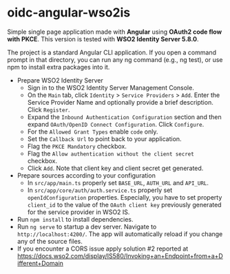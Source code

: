 # oidc-angular-wso2is

Simple single page application made with **Angular** using **OAuth2 code flow with PKCE**. 
This version is tested with **WSO2 Identity Server 5.8.0**.

The project is a standard Angular CLI application. If you open a command prompt in that directory, you can run any ng command (e.g., ng test), or use npm to install extra packages into it.

- Prepare WSO2 Identity Server
  - Sign in to the WSO2 Identity Server Management Console.
  - On the `Main` tab, click `Identity` > `Service Providers` > `Add`. Enter the Service Provider Name and optionally provide a brief description. Click `Register`.
  - Expand the `Inbound Authentication Configuration` section and then expand `OAuth/OpenID Connect Configuration`. Click `Configure`.
  - For the `Allowed Grant Types` enable `code` only.
  - Set the `Callback Url` to point back to your application.
  - Flag the `PKCE Mandatory` checkbox.
  - Flag the `Allow authentication without the client secret` checkbox.
  - Click `Add`. Note that client key and client secret get generated.
- Prepare sources according to your configuration 
  - In `src/app/main.ts` properly set `BASE_URL`, `AUTH_URL` and `API_URL`.
  - In `src/app/core/auth/auth.service.ts` properly set `openIdConfiguration` properties. Especially, you have to set property `client_id` to the value of the `OAuth client key` previously generated for the service provider in WSO2 IS. 
- Run `npm install` to install dependencies.
- Run `ng serve` to startup a dev server. Navigate to `http://localhost:4200/`. The app will automatically reload if you change any of the source files.
- If you encounter a CORS issue apply solution #2 reported at https://docs.wso2.com/display/IS580/Invoking+an+Endpoint+from+a+Different+Domain


